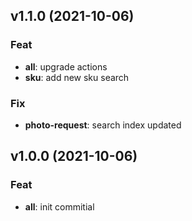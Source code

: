 ## v1.1.0 (2021-10-06)

### Feat

- **all**: upgrade actions
- **sku**: add new sku search

### Fix

- **photo-request**: search index updated

## v1.0.0 (2021-10-06)

### Feat

- **all**: init commitial
